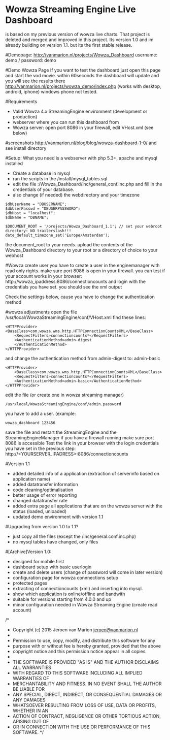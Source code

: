 # Wowza Streaming Engine Live Dashboard
is based on my previous version of wowza live charts. That project is deleted and merged and improved in this project.
Its version 1.0 and im already building on version 1.1. but its the first stable release. 

#Demopage:
http://vanmarion.nl/projects/Wowza_Dashboard
username: demo / password: demo

#Demo Wowza Page
If you want to test the dashboard just open this page and start the vod movie. within 60seconds the dashboard will update and you will see the results there
http://vanmarion.nl/projects/wowza_demo/index.php
(works with desktop, android, iphone) windows phone not tested.

#Requirements
- Valid Wowza 4.x StreamingEngine environment (development or production)
- webserver where you can run this dashboard from
- Wowza server: open port 8086 in your firewall, edit VHost.xml (see below)

#screenshots 
http://vanmarion.nl/blog/blog/wowza-dashboard-1-0/
and see install directory

#Setup:
What you need is a webserver with php 5.3+, apache and mysql installed
- Create a database in mysql
- run the scripts in the /install/mysql_tables.sql
- edit the file :/Wowza_Dashboard/inc/general_conf.inc.php and fill in the credentials of your database.
- also change (if needed) the webdirectory and your timezone
```
$dbUserName = "DBUSERNAME"; 
$dbUserPasswd = "DBUSERPASSWORD"; 
$dbHost = "localhost"; 
$dbName = "DBNAME"; 

$DOCUMENT_ROOT = '/projects/Wowza_Dashboard_1.1'; // set your webroot directory: NO trailerslash!!!
date_default_timezone_set('Europe/Amsterdam');
```
the document_root to your needs.
upload the contents of the Wowza_Dashboard directory to your root or a directory of choice to your webhost

#Wowza create user
you have to create a user in the enginemanager with read only rights.
make sure port 8086 is open in your firewall. 
you can test if your account works in your browser:
http://wowza_ipaddress:8086/connectioncounts
and login with the credentials you have set. you should see the xml output

Check the settings below, cause you have to change the authentication method

#wowza adjustments
open the file /usr/local/WowzaStreamingEngine/conf/VHost.xml
find these lines:
```
<HTTPProvider>
<BaseClass>com.wowza.wms.http.HTTPConnectionCountsXML</BaseClass>
	<RequestFilters>connectioncounts*</RequestFilters>
	<AuthenticationMethod>admin-digest
	</AuthenticationMethod>
</HTTPProvider>
```
and change the authentication method from admin-digest 
to:
admin-basic
```
<HTTPProvider>
	<BaseClass>com.wowza.wms.http.HTTPConnectionCountsXML</BaseClass>
	<RequestFilters>connectioncounts*</RequestFilters>
	<AuthenticationMethod>admin-basic</AuthenticationMethod>
</HTTPProvider>
```

edit the file (or create one in wowza streaming manager)
```
/usr/local/WowzaStreamingEngine/conf/admin.password 
```
you have to add a user.
(example:
```
wowza_dashboard 123456
```
save the file and restart the StreamingEngine and the StreamingEngineManager
if you have a firewall running make sure port 8086 is accessible
Test the link in your browser with the login credentials you have set in the previous step:
http://<YOURSERVER_IPADRESS>:8086/connectioncounts

#Version 1.1
- added detailed info of a application (extraction of serverinfo based on application name)
- added datatransfer information
- code cleaning/optimalisation
- better usage of error reporting
- changed datatransfer rate
- added extra page all applications that are on the wowza server with the status (loaded, unloaded)
- updated demo environment with version 1.1

#Upgrading from version 1.0 to 1.1?
- just copy all the files (except the /inc/general.conf.inc.php)
- no mysql tables have changed, only files

#[Archive]Version 1.0:
- designed for mobile first
- dashboard setup with basic userlogin
- create and delete users (change of password will come in later version)
- configuration page for wowza connnections setup
- protected pages
- extracting of connectioncounts (xml) and inserting into mysql. 
- show which application is online/offline and bandwith 
- suitable for versions starting from 4.0.0 and up
- minor configuration needed in Wowza Streaming Engine (create read account)


/*
 * Copyright (c) 2015 Jeroen van Marion <jeroen@vanmarion.nl>
 *
 * Permission to use, copy, modify, and distribute this software for any
 * purpose with or without fee is hereby granted, provided that the above
 * copyright notice and this permission notice appear in all copies.
 *
 * THE SOFTWARE IS PROVIDED "AS IS" AND THE AUTHOR DISCLAIMS ALL WARRANTIES
 * WITH REGARD TO THIS SOFTWARE INCLUDING ALL IMPLIED WARRANTIES OF
 * MERCHANTABILITY AND FITNESS. IN NO EVENT SHALL THE AUTHOR BE LIABLE FOR
 * ANY SPECIAL, DIRECT, INDIRECT, OR CONSEQUENTIAL DAMAGES OR ANY DAMAGES
 * WHATSOEVER RESULTING FROM LOSS OF USE, DATA OR PROFITS, WHETHER IN AN
 * ACTION OF CONTRACT, NEGLIGENCE OR OTHER TORTIOUS ACTION, ARISING OUT OF
 * OR IN CONNECTION WITH THE USE OR PERFORMANCE OF THIS SOFTWARE.
 */